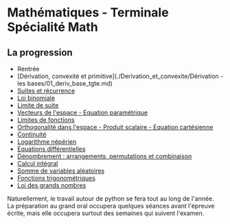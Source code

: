 # Mathématiques - Terminale Spécialité Math



## La progression

* Rentrée
* [Dérivation, convexité et primitive](./Derivation_et_convexite/Dérivation - les bases/01_deriv_base_tgte.md)
* [Suites et récurrence](./Suites_et_recurrence/Suites_bases/01_Rappels_sur_les_suites.md)
* [Loi binomiale](./Loi_binomiale/binom_bases/01_binom_rappel.md)
* [Limite de suite](./Limite_de_suite/Limite_suite_base/01_Limite_d_une_suite.md)
* [Vecteurs de l'espace - Equation paramétrique](./Vecteur_esp/vect_esp_base/persp_cav.md)
* [Limites de fonctions](./Limite_fct/limite_fct_base/01_lim_fct_infinie.md)
* [Orthogonalité dans l'espace - Produit scalaire - Equation cartésienne](Esp_ortho/Esp_ortho_base/01_Rappel_pdt_scal_plan.md)
* [Continuité](./Continuite/Continuite_base/01_cont_fct.md)
* [Logarithme népérien](./Log/Log_base/01_fct_ln.md)
* [Equations différentielles](./Eq_diff/Eq_diff_base/01_Def.md)
* [Dénombrement : arrangements, permutations et combinaison](./Ensemble/Ensemble_base/01_ensemble.md)
* [Calcul intégral](./Calcul_integral/Cal_int_base/01_fct_pos.md)
* [Somme de variables aléatoires](./Somme_VAR/VAR_base/01_var.md)
* [Fonctions trigonométriques](./Fct_trigo/Fct_trigo_base/01_trigo.md)
* [Loi des grands nombres](./Loi_gds_nombres/Gds_nbres_bases/01_gds_nbres.md)

Naturellement, le travail autour de python se fera tout au long de l'année.</br>
La préparation au grand oral occupera quelques séances avant l'épreuve écrite, mais elle occupera surtout des semaines qui suivent l'examen.
